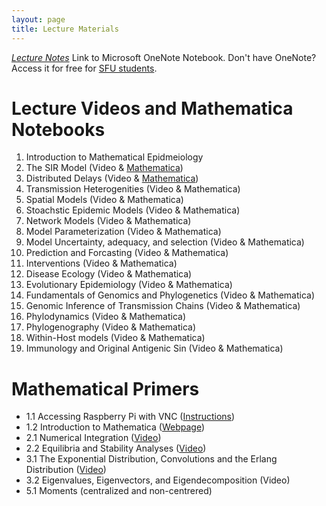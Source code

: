 ```yaml
---
layout: page
title: Lecture Materials
---
```

[*Lecture Notes*](:https://d.docs.live.net/831dec1bf89f0a87/Documents/Math496/) Link to Microsoft OneNote Notebook.  Don't have OneNote? Access it for free for [SFU students](https://www.sfu.ca/information-systems/services/software/microsoft-365.html).

# Lecture Videos and Mathematica Notebooks
1. Introduction to Mathematical Epidmeiology
2. The SIR Model (Video & [Mathematica](https://storage.googleapis.com/math496/Lecture2_SIR.nb)) 
3. Distributed Delays (Video & [Mathematica](https://storage.googleapis.com/math496/Lecture3_Delays.nb))
4. Transmission Heterogenities (Video & Mathematica)
5. Spatial Models (Video & Mathematica)
6. Stoachstic Epidemic Models (Video & Mathematica)
7. Network Models (Video & Mathematica)
8. Model Parameterization (Video & Mathematica)
9. Model Uncertainty, adequacy, and selection (Video & Mathematica)
10. Prediction and Forcasting (Video & Mathematica)
11. Interventions (Video & Mathematica)
12. Disease Ecology (Video & Mathematica)
13. Evolutionary Epidemiology (Video & Mathematica)
14. Fundamentals of Genomics and Phylogenetics (Video & Mathematica)
15. Genomic Inference of Transmission Chains (Video & Mathematica)
16. Phylodynamics (Video & Mathematica)
17. Phylogenography (Video & Mathematica)
18. Within-Host models (Video & Mathematica)
19. Immunology and Original Antigenic Sin (Video & Mathematica)

# Mathematical Primers
* 1.1 Accessing Raspberry Pi with VNC ([Instructions](https://storage.googleapis.com/math496/VNC_Access.docx))
* 1.2 Introduction to Mathematica ([Webpage](https://www.wolfram.com/language/fast-introduction-for-math-students/en///)) 
* 2.1 Numerical Integration ([Video](https://storage.googleapis.com/math496/Primer2_1.mp4.zip))
* 2.2 Equilibria and Stability Analyses ([Video](https://storage.googleapis.com/math496/Primer2_2.mp4.zip))
* 3.1 The Exponential Distribution, Convolutions and the Erlang Distribution ([Video](https://storage.googleapis.com/math496/Primer3_1.mp4.zip))
* 3.2 Eigenvalues, Eigenvectors, and Eigendecomposition (Video)
* 5.1 Moments (centralized and non-centrered)
 
